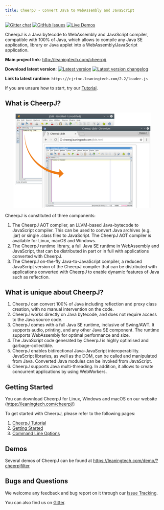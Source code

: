 ```yaml
---
title: CheerpJ - Convert Java to WebAssembly and JavaScript
---
```


[![Gitter chat](https://badges.gitter.im/leaningtech/cheerpj.svg)](https://gitter.im/leaningtech/cheerpj)
[![GitHub Issues](https://img.shields.io/github/issues/leaningtech/cheerpj-meta.svg)](https://github.com/leaningtech/cheerpj-meta/issues)
[![Live Demos](https://img.shields.io/badge/demo-online-green.svg)](https://leaningtech.com/demo/?cheerpjfilter)

CheerpJ is a Java bytecode to WebAssembly and JavaScript compiler, compatible with 100% of Java, which allows to compile any Java SE application, library or Java applet into a WebAssembly/JavaScript application.

**Main project link**: <http://leaningtech.com/cheerpj/>

**Download latest version**: [![Latest version](https://img.shields.io/badge/cheerpj-2.2-green.svg)](https://leaningtech.com/download-cheerpj/)  [![Latest version changelog](https://img.shields.io/badge/2.2-changelog-green.svg)](pages/Changelog)

**Link to latest runtime**: ``https://cjrtnc.leaningtech.com/2.2/loader.js``

If you are unsure how to start, try our [Tutorial](pages/Tutorial).

What is CheerpJ?
------

<p align="center"><img src="assets/cheerpj_visual_2.png" width="450"></p>

CheerpJ is constituted of three components:
1. The CheerpJ AOT compiler, an LLVM-based Java-bytecode to JavaScript compiler. This can be used to convert Java archives (e.g. .jar) or single .class files to JavaScript. The CheerpJ AOT compiler is available for Linux, macOS and Windows.
2. The CheerpJ runtime library, a full Java SE runtime in WebAssembly and JavaScript, that can be distributed in part or in full with applications converted with CheerpJ.
3. The CheerpJ on-the-fly Java-to-JavaScript compiler, a reduced JavaScript version of the CheerpJ compiler that can be distributed with applications converted with CheerpJ to enable dynamic features of Java such as reflection.

What is unique about CheerpJ?
-------

1. CheerpJ can convert 100% of Java including reflection and proxy class creation, with no manual intervention on the code.
2. CheerpJ works directly on Java bytecode, and does not require access to the Java source code.
3. CheerpJ comes with a full Java SE runtime, inclusive of Swing/AWT. It supports audio, printing, and any other Java SE component. The runtime supports WebAssembly for optimal performance and size.
4. The JavaScript code generated by CheerpJ is highly optimised and garbage-collectible.
5. CheerpJ enables bidirectional Java-JavaScript interoperability. JavaScript libraries, as well as the DOM, can be called and manipulated from Java. Converted Java modules can be invoked from JavaScript.
6. CheerpJ supports Java multi-threading. In addition, it allows to create concurrent applications by using WebWorkers.

Getting Started
-------

You can download CheerpJ for Linux, Windows and macOS on our website (https://leaningtech.com/cheerpj/)

To get started with CheerpJ, please refer to the following pages:
1. [CheerpJ Tutorial](pages/Tutorial)
2. [Getting Started](pages/Getting-Started)
3. [Command Line Options](pages/Command-Line-Options)

Demos
------

Several demos of CheerpJ can be found at https://leaningtech.com/demo/?cheerpjfilter


Bugs and Questions
-------
 
We welcome any feedback and bug report on it through our [Issue Tracking](https://github.com/leaningtech/cheerpj-meta/issues).

You can also find us on [Gitter](https://gitter.im/leaningtech/cheerpj).

